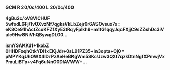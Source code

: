 #### GCM R 20/0c/400 L 20/0c/400
**4gBu2c/oV8VICHUF**<br/>**5wfodL6Fj/1vOXvzNf7qgksVkLbZejr6r6ASOvsux7o=**<br/>**eK8Ce91hActZcoKFZfXyE3tRqyFplkh9+m1tG1qqyJqcFXjjC9sZZshDc3iVulc9Hw8NiVhQBywgDLG0...**<br/><br/>
**ismYSAKKd1+1kobZ**<br/>**0HHDFxqhOtkYDHxEKjJdr+0sL91PZ35+in3opta+Oj0=**<br/>**pMPYKqUhOWX4lDrPzAeHeBKgWm5SKcUzw3QXt7qzkDtnNgfXPmwjVxPmuLiBTp+v4Fq6uNnO0DlAVWW+...**